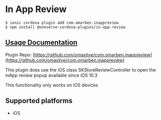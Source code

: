 # In App Review

```
$ ionic cordova plugin add com.omarben.inappreview
$ npm install @oneserve-cordova-plugins/in-app-review
```

## [Usage Documentation](https://oneserve.gitbook.io/oneserve-cordova-plugins/plugins/in-app-review/)

Plugin Repo: [https://github.com/omaxlive/com.omarben.inappreview](https://github.com/omaxlive/com.omarben.inappreview)

This plugin does use the iOS class SKStore​Review​Controller to open the inApp review popup available since iOS 10.3

This functionality only works on iOS devices

## Supported platforms

- iOS
  


